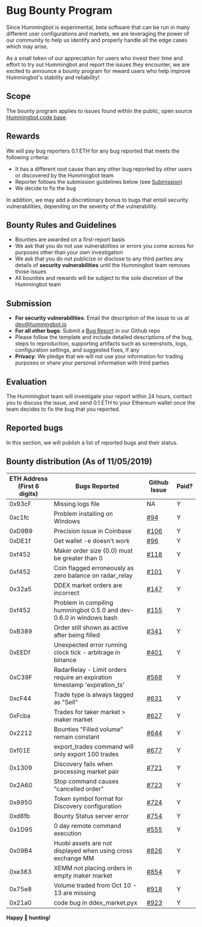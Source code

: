 # Bug Bounty Program

Since Hummingbot is experimental, beta software that can be run in many different user configurations and markets, we are leveraging the power of our community to help us identify and properly handle all the edge cases which may arise.

As a small token of our appreciation for users who invest their time and effort to try out Hummingbot and report the issues they encounter, we are excited to announce a bounty program for reward users who help improve Hummingbot's stability and reliability!

## Scope

The bounty program applies to issues found within the public, open source [Hummingbot code base](https://github.com/bitcoinsfacil/marketmaker_nmbi).

## Rewards

We will pay bug reporters 0.1 ETH for any bug reported that meets the following criteria:

* It has a different root cause than any other bug reported by other users or discovered by the Hummingbot team
* Reporter follows the submission guidelines below (see [Submission](/support/bug-bounty-program/#submission))
* We decide to fix the bug

In addition, we may add a discretionary bonus to bugs that entail security vulnerabilities, depending on the severity of the vulnerability.

## Bounty Rules and Guidelines

* Bounties are awarded on a first-report basis
* We ask that you do not use vulnerabilities or errors you come across for purposes other than your own investigation
* We ask that you do not publicize or disclose to any third parties any details of **security vulnerabilities** until the Hummingbot team removes those issues
* All bounties and rewards will be subject to the sole discretion of the Hummingbot team

## Submission

* **For security vulnerabilities**: Email the description of the issue to us at dev@hummingbot.io
* **For all other bugs**: Submit a [Bug Report](https://github.com/bitcoinsfacil/marketmaker_nmbi/issues/new?assignees=&labels=bug&template=bug_report.md&title=%5BBUG%5D) in our Github repo
* Please follow the template and include detailed descriptions of the bug, steps to reproduction, supporting artifacts such as screenshots, logs, configuration settings, and suggested fixes, if any
* **Privacy**: We pledge that we will not use your information for trading purposes or share your personal information with third parties

## Evaluation
The Hummingbot team will investigate your report within 24 hours, contact you to discuss the issue, and send 0.1 ETH to your Ethereum wallet once the team decides to fix the bug that you reported.

## Reported bugs

In this section, we will publish a list of reported bugs and their status.

## Bounty distribution (As of 11/05/2019)
ETH Address (First 6 digits) | Bugs Reported | Github Issue | Paid?
---|---|---|---
 0x93cF | Missing logs file | NA | Y
 0xc1fc | Problem installing on Windows | [#94](https://github.com/bitcoinsfacil/marketmaker_nmbi/issues/94) | Y
 0xD9B9 | Precision issue in Coinbase | [#106](https://github.com/bitcoinsfacil/marketmaker_nmbi/issues/106) | Y
 0xDE1f | Get wallet -e doesn't work | [#96](https://github.com/bitcoinsfacil/marketmaker_nmbi/issues/96) | Y 
 0xf452 | Maker order size (0.0) must be greater than 0 | [#118](https://github.com/bitcoinsfacil/marketmaker_nmbi/issues/118) | Y 
 0xf452 | Coin flagged erroneously as zero balance on radar_relay | [#101](https://github.com/bitcoinsfacil/marketmaker_nmbi/issues/101) | Y
 0x32a5 | DDEX market orders are incorrect | [#147](https://github.com/bitcoinsfacil/marketmaker_nmbi/issues/147) | Y 
 0xf452 | Problem in compiling hummingbot 0.5.0 and dev-0.6.0 in windows bash | [#155](https://github.com/bitcoinsfacil/marketmaker_nmbi/issues/155) | Y 
 0xB389 | Order still shown as active after being filled | [#341](https://github.com/bitcoinsfacil/marketmaker_nmbi/issues/341) | Y 
 0xEEDf | Unexpected error running clock tick - arbitrage in binance | [#401](https://github.com/bitcoinsfacil/marketmaker_nmbi/issues/401) | Y 
 0xC39F | RadarRelay - Limit orders require an expiration timestamp 'expiration_ts' | [#568](https://github.com/bitcoinsfacil/marketmaker_nmbi/issues/568) | Y 
 0xcF44 | Trade type is always tagged as "Sell" | [#631](https://github.com/bitcoinsfacil/marketmaker_nmbi/issues/631) | Y
 0xFcba | Trades for taker market > maker market | [#627](https://github.com/bitcoinsfacil/marketmaker_nmbi/issues/627) | Y 
 0x2212 | Bounties "Filled volume" remain constant | [#644](https://github.com/bitcoinsfacil/marketmaker_nmbi/issues/644) | Y 
 0xf01E | export_trades command will only export 100 trades | [#677](https://github.com/bitcoinsfacil/marketmaker_nmbi/issues/677) | Y 
 0x1309 | Discovery fails when processing market pair | [#721](https://github.com/bitcoinsfacil/marketmaker_nmbi/issues/721) | Y 
 0x2A60 | Stop command causes "cancelled order" | [#723](https://github.com/bitcoinsfacil/marketmaker_nmbi/issues/723) | Y 
 0x8950 | Token symbol format for Discovery configuration | [#724](https://github.com/bitcoinsfacil/marketmaker_nmbi/issues/724) | Y 
 0xd8fb | Bounty Status server error | [#754](https://github.com/bitcoinsfacil/marketmaker_nmbi/issues/754) | Y 
 0x1D95 | 0 day remote command execution | [#555](https://github.com/bitcoinsfacil/marketmaker_nmbi/issues/555) | Y 
 0x09B4 | Huobi assets are not displayed when using cross exchange MM | [#826](https://github.com/bitcoinsfacil/marketmaker_nmbi/issues/826) | Y  
 0xe363 | XEMM not placing orders in empty maker market | [#854](https://github.com/bitcoinsfacil/marketmaker_nmbi/issues/854) | Y  
 0x75e8 | Volume traded from Oct 10 - 13 are missing | [#918](https://github.com/bitcoinsfacil/marketmaker_nmbi/issues/918) | Y 
 0x21a0 | code bug in ddex_market.pyx | [#923](https://github.com/bitcoinsfacil/marketmaker_nmbi/issues/923) | Y  

**Happy 🐞 hunting!**
